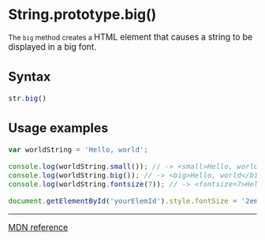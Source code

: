 # String.prototype.big()

The `big` method creates a <big> HTML element that causes a string to be displayed in a big font.
  
## Syntax

```js
str.big()
```

## Usage examples

```js
var worldString = 'Hello, world';

console.log(worldString.small()); // -> <small>Hello, world</small>
console.log(worldString.big()); // -> <big>Hello, world</big>
console.log(worldString.fontsize(7)); // -> <fontsize=7>Hello, world</fontsize>

document.getElementById('yourElemId').style.fontSize = '2em';
```

---

[MDN reference](https://developer.mozilla.org/en-US/docs/Web/JavaScript/Reference/Global_Objects/String/big)
